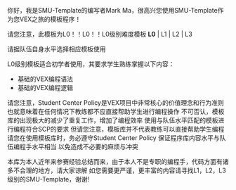 你好，我是SMU-Template的编写者Mark Ma，很高兴您使用SMU-Template作为您VEX之旅的模板程序！

请您注意，此模板为L0！！L0！！L0级别难度模板
   **L0**  |  L1  |  L2  |  L3

请据队伍自身水平选择相应模板使用

L0级别模板适合初学者使用，其要求学生熟练掌握以下内容：
   - 基础的VEX编程语法
   - 基础的VEX编程逻辑

请您注意，Student Center Policy是VEX项目中非常核心的价值理念和行为准则
也就意味着在任何情况下教练都不应直接帮助学生进行编程操作
不可否认，模板库的出现极大的减少了重复工作，增加了编程效率
使用与队伍水平匹配的模板进行编程符合SCP的要求
但请您注意，模板库并不代表教练可以直接帮助学生编程
请您在使用模板库时，务必遵守Student Center Policy
保证程序库内容水平与队伍编程手水平相当
以免造成不必要的麻烦与冲突

本库为本人近年来参赛经验总结而来，由于本人不是专职的编程手，代码方面有诸多不合理的地方，请大家谅解
如您需要更严谨，更丰富的内容请寻找L1，L2，L3级别的SMU-Template，谢谢!
